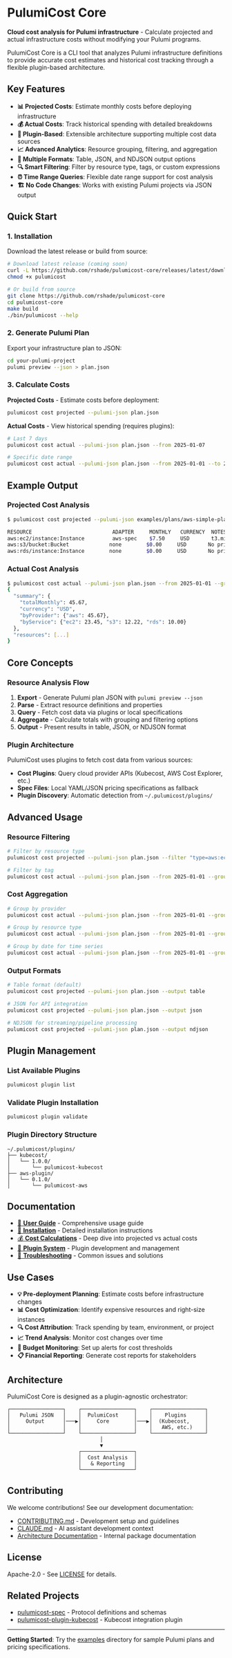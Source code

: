 # PulumiCost Core

**Cloud cost analysis for Pulumi infrastructure** - Calculate projected and actual infrastructure costs without modifying your Pulumi programs.

PulumiCost Core is a CLI tool that analyzes Pulumi infrastructure definitions to provide accurate cost estimates and historical cost tracking through a flexible plugin-based architecture.

## Key Features

- **📊 Projected Costs**: Estimate monthly costs before deploying infrastructure
- **💰 Actual Costs**: Track historical spending with detailed breakdowns  
- **🔌 Plugin-Based**: Extensible architecture supporting multiple cost data sources
- **📈 Advanced Analytics**: Resource grouping, filtering, and aggregation
- **📱 Multiple Formats**: Table, JSON, and NDJSON output options
- **🔍 Smart Filtering**: Filter by resource type, tags, or custom expressions
- **⏰ Time Range Queries**: Flexible date range support for cost analysis
- **🏗️ No Code Changes**: Works with existing Pulumi projects via JSON output

## Quick Start

### 1. Installation

Download the latest release or build from source:

```bash
# Download latest release (coming soon)
curl -L https://github.com/rshade/pulumicost-core/releases/latest/download/pulumicost-linux-amd64 -o pulumicost
chmod +x pulumicost

# Or build from source
git clone https://github.com/rshade/pulumicost-core
cd pulumicost-core
make build
./bin/pulumicost --help
```

### 2. Generate Pulumi Plan

Export your infrastructure plan to JSON:

```bash
cd your-pulumi-project
pulumi preview --json > plan.json
```

### 3. Calculate Costs

**Projected Costs** - Estimate costs before deployment:
```bash
pulumicost cost projected --pulumi-json plan.json
```

**Actual Costs** - View historical spending (requires plugins):
```bash
# Last 7 days
pulumicost cost actual --pulumi-json plan.json --from 2025-01-07

# Specific date range  
pulumicost cost actual --pulumi-json plan.json --from 2025-01-01 --to 2025-01-31
```

## Example Output

### Projected Cost Analysis
```bash
$ pulumicost cost projected --pulumi-json examples/plans/aws-simple-plan.json

RESOURCE                          ADAPTER     MONTHLY   CURRENCY  NOTES
aws:ec2/instance:Instance         aws-spec    $7.50     USD       t3.micro Linux on-demand
aws:s3/bucket:Bucket             none        $0.00     USD       No pricing information available  
aws:rds/instance:Instance        none        $0.00     USD       No pricing information available
```

### Actual Cost Analysis
```bash
$ pulumicost cost actual --pulumi-json plan.json --from 2025-01-01 --group-by type --output json
{
  "summary": {
    "totalMonthly": 45.67,
    "currency": "USD",
    "byProvider": {"aws": 45.67},
    "byService": {"ec2": 23.45, "s3": 12.22, "rds": 10.00}
  },
  "resources": [...]
}
```

## Core Concepts

### Resource Analysis Flow
1. **Export** - Generate Pulumi plan JSON with `pulumi preview --json`
2. **Parse** - Extract resource definitions and properties  
3. **Query** - Fetch cost data via plugins or local specifications
4. **Aggregate** - Calculate totals with grouping and filtering options
5. **Output** - Present results in table, JSON, or NDJSON format

### Plugin Architecture
PulumiCost uses plugins to fetch cost data from various sources:

- **Cost Plugins**: Query cloud provider APIs (Kubecost, AWS Cost Explorer, etc.)
- **Spec Files**: Local YAML/JSON pricing specifications as fallback
- **Plugin Discovery**: Automatic detection from `~/.pulumicost/plugins/`

## Advanced Usage

### Resource Filtering
```bash
# Filter by resource type
pulumicost cost projected --pulumi-json plan.json --filter "type=aws:ec2/instance"

# Filter by tag
pulumicost cost actual --pulumi-json plan.json --from 2025-01-01 --group-by "tag:Environment=prod"
```

### Cost Aggregation  
```bash
# Group by provider
pulumicost cost actual --pulumi-json plan.json --from 2025-01-01 --group-by provider

# Group by resource type
pulumicost cost actual --pulumi-json plan.json --from 2025-01-01 --group-by type

# Group by date for time series
pulumicost cost actual --pulumi-json plan.json --from 2025-01-01 --group-by date
```

### Output Formats
```bash
# Table format (default)
pulumicost cost projected --pulumi-json plan.json --output table

# JSON for API integration
pulumicost cost projected --pulumi-json plan.json --output json

# NDJSON for streaming/pipeline processing
pulumicost cost projected --pulumi-json plan.json --output ndjson
```

## Plugin Management

### List Available Plugins
```bash
pulumicost plugin list
```

### Validate Plugin Installation  
```bash
pulumicost plugin validate
```

### Plugin Directory Structure
```
~/.pulumicost/plugins/
├── kubecost/
│   └── 1.0.0/
│       └── pulumicost-kubecost
├── aws-plugin/  
│   └── 0.1.0/
│       └── pulumicost-aws
```

## Documentation

- [📖 **User Guide**](docs/user-guide.md) - Comprehensive usage guide
- [🚀 **Installation**](docs/installation.md) - Detailed installation instructions
- [💰 **Cost Calculations**](docs/cost-calculations.md) - Deep dive into projected vs actual costs
- [🔌 **Plugin System**](docs/plugin-system.md) - Plugin development and management
- [🔧 **Troubleshooting**](docs/troubleshooting.md) - Common issues and solutions

## Use Cases

- **💡 Pre-deployment Planning**: Estimate costs before infrastructure changes
- **📊 Cost Optimization**: Identify expensive resources and right-size instances  
- **🔍 Cost Attribution**: Track spending by team, environment, or project
- **📈 Trend Analysis**: Monitor cost changes over time
- **🚨 Budget Monitoring**: Set up alerts for cost thresholds
- **📋 Financial Reporting**: Generate cost reports for stakeholders

## Architecture

PulumiCost Core is designed as a plugin-agnostic orchestrator:

```
┌─────────────────┐    ┌─────────────────┐    ┌─────────────────┐
│   Pulumi JSON   │    │  PulumiCost     │    │    Plugins      │
│     Output      │───▶│     Core        │───▶│  (Kubecost,     │
│                 │    │                 │    │   AWS, etc.)    │
└─────────────────┘    └─────────────────┘    └─────────────────┘
                              │
                              ▼
                       ┌─────────────────┐
                       │  Cost Analysis  │
                       │   & Reporting   │
                       └─────────────────┘
```

## Contributing

We welcome contributions! See our development documentation:

- [CONTRIBUTING.md](CONTRIBUTING.md) - Development setup and guidelines  
- [CLAUDE.md](CLAUDE.md) - AI assistant development context
- [Architecture Documentation](internal/) - Internal package documentation

## License

Apache-2.0 - See [LICENSE](LICENSE) for details.

## Related Projects

- [pulumicost-spec](https://github.com/rshade/pulumicost-spec) - Protocol definitions and schemas
- [pulumicost-plugin-kubecost](https://github.com/rshade/pulumicost-plugin-kubecost) - Kubecost integration plugin

---

**Getting Started**: Try the [examples](examples/) directory for sample Pulumi plans and pricing specifications.